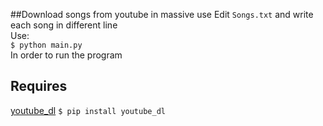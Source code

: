 ##Download songs from youtube in massive use
Edit `Songs.txt` and write each song in different line  
Use:  
`$ python main.py`  
In order to run the program  

## Requires 
[youtube_dl](https://github.com/rg3/youtube-dl) `$ pip install youtube_dl`
